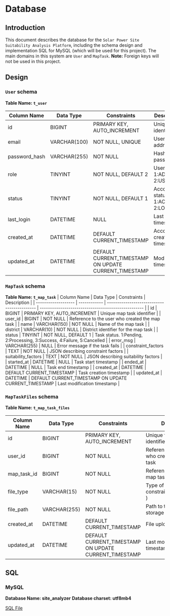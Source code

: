 # Database

## Introduction

This document describes the database for the `Solar Power Site Suitability Analysis Platform`, including the schema design and implementation SQL for MySQL (which will be used for this project). The main domains in this system are `User` and `MapTask`.
**Note:** Foreign keys will not be used in this project.

## Design

### `User` schema

**Table Name: `t_user`**

| Column Name   | Data Type    | Constraints                                           | Description                         |
| ------------- | ------------ | ----------------------------------------------------- | ----------------------------------- |
| id            | BIGINT       | PRIMARY KEY, AUTO_INCREMENT                           | Unique user identifier              |
| email         | VARCHAR(100) | NOT NULL, UNIQUE                                      | User's email address                |
| password_hash | VARCHAR(255) | NOT NULL                                              | Hashed password                     |
| role          | TINYINT      | NOT NULL, DEFAULT 2                                   | User role. 1:ADMIN. 2:USER.         |
| status        | TINYINT      | NOT NULL, DEFAULT 1                                   | Account status. 1:ACTIVE. 2:LOCKED. |
| last_login    | DATETIME     | NULL                                                  | Last login timestamp                |
| created_at    | DATETIME     | DEFAULT CURRENT_TIMESTAMP                             | Account creation timestamp          |
| updated_at    | DATETIME     | DEFAULT CURRENT_TIMESTAMP ON UPDATE CURRENT_TIMESTAMP | Modification timestamp              |

### `MapTask` schema

**Table Name: `t_map_task`**
| Column Name | Data Type | Constraints | Description |
| ------------------- | ------------ | ------------------------------------------- | --------------------------------------------------- |
| id | BIGINT | PRIMARY KEY, AUTO_INCREMENT | Unique map task identifier |
| user_id | BIGINT | NOT NULL | Reference to the user who created the map task |
| name | VARCHAR(150) | NOT NULL | Name of the map task |
| district | VARCHAR(10) | NOT NULL | District identifier for the map task |
| status | TINYINT | NOT NULL, DEFAULT 1 | Task status. 1:Pending, 2:Processing, 3:Success, 4:Failure, 5:Cancelled |
| error_msg | VARCHAR(255) | NULL | Error message if the task fails |
| constraint_factors | TEXT | NOT NULL | JSON describing constraint factors |
| suitability_factors | TEXT | NOT NULL | JSON describing suitability factors |
| started_at | DATETIME | NULL | Task start timestamp |
| ended_at | DATETIME | NULL | Task end timestamp |
| created_at | DATETIME | DEFAULT CURRENT_TIMESTAMP | Task creation timestamp |
| updated_at | DATETIME | DEFAULT CURRENT_TIMESTAMP ON UPDATE CURRENT_TIMESTAMP | Last modification timestamp |

### `MapTaskFiles` schema

**Table Name: `t_map_task_files`**

| Column Name | Data Type    | Constraints                                           | Description                                        |
| ----------- | ------------ | ----------------------------------------------------- | -------------------------------------------------- |
| id          | BIGINT       | PRIMARY KEY, AUTO_INCREMENT                           | Unique file record identifier                      |
| user_id     | BIGINT       | NOT NULL                                              | Reference to the user who created the map task     |
| map_task_id | BIGINT       | NOT NULL                                              | Reference to the related map task                  |
| file_type   | VARCHAR(15)  | NOT NULL                                              | Type of file (e.g., constraint,suitability,final ) |
| file_path   | VARCHAR(255) | NOT NULL                                              | Path to the file in the storage system             |
| created_at  | DATETIME     | DEFAULT CURRENT_TIMESTAMP                             | File upload timestamp                              |
| updated_at  | DATETIME     | DEFAULT CURRENT_TIMESTAMP ON UPDATE CURRENT_TIMESTAMP | Last modification timestamp                        |

## SQL

### MySQL

**Database Name: site_analyzer**
**Database charset: utf8mb4**

[SQL File](./mysql.sql)
